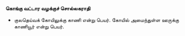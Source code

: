 **கொங்கு வட்டார வழக்குச் சொல்லகராதி**
- குலதெய்வக் கோயிலுக்கு காணி என்று பெயர். கோயில் அமைந்துள்ள ஊருக்கு காணியூர் என்று பெயர்.

